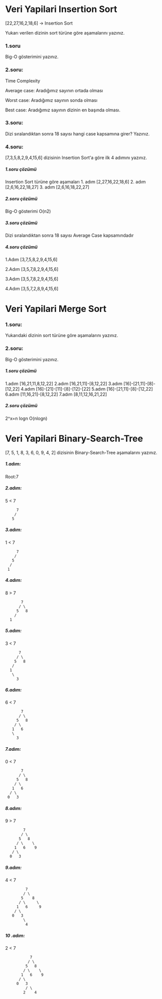 <h1>Veri Yapilari Insertion Sort</h1>

[22,27,16,2,18,6] -> Insertion Sort

Yukarı verilen dizinin sort türüne göre aşamalarını yazınız.
<h3>1.soru</h3> 
Big-O gösterimini yazınız.

<h3>2.soru:</h3>
Time Complexity 

Average case:
Aradığımız sayının ortada olması

Worst case: 
Aradığımız sayının sonda olması

Best case: 
Aradığımız sayının dizinin en başında olması.

<h3>3.soru:</h3>
Dizi sıralandıktan sonra 18 sayısı hangi case kapsamına girer? Yazınız.

<h3>4.soru:</h3>
[7,3,5,8,2,9,4,15,6] dizisinin Insertion Sort'a göre ilk 4 adımını yazınız.




<h5>1.soru çözümü</h5> Insertion Sort türüne göre aşamaları
1. adım [2,27,16,22,18,6]
2. adım [2,6,16,22,18,27]
3. adım [2,6,16,18,22,27]

<h5>2.soru çözümü</h5>Big-O gösterimi
O(n2)

<h5>3.soru çözümü</h5>
Dizi sıralandıktan sonra 18 sayısı Average Case kapsamındadır

<h5>4.soru çözümü</h5>

1.Adım [3,7,5,8,2,9,4,15,6]

2.Adım [3,5,7,8,2,9,4,15,6]

3.Adım [3,5,7,8,2,9,4,15,6]

4.Adım [3,5,7,2,8,9,4,15,6]


<h1>Veri Yapilari Merge Sort</h1>


<h3>1.soru:</h3> Yukarıdaki dizinin sort türüne göre aşamalarını yazınız.

<h3>2.soru:</h3> Big-O gösterimini yazınız.
  
  
<h5>1.soru çözümü</h5>

1.adım	[16,21,11,8,12,22]
2.adım	[16,21,11]-[8,12,22]
3.adım	[16]-[21,11]-[8]-[12,22]
4.adım	[16]-[21]-[11]-[8]-[12]-[22]
5.adım	[16]-[21,11]-[8]-[12,22]
6.adım	[11,16,21]-[8,12,22]
7.adım	[8,11,12,16,21,22]

<h5>2.soru çözümü</h5>

2^x=n logn O(nlogn)


<h1>Veri Yapilari Binary-Search-Tree</h1>

[7, 5, 1, 8, 3, 6, 0, 9, 4, 2] dizisinin Binary-Search-Tree aşamalarını yazınız.

<h5>1.adım:</h5>

Root:7 


<h5>2.adım:</h5> 5 < 7

         7 
        /
       5
<h5>3.adım:</h5> 1 < 7

         7
        / 
       5
      /
     1
<h5>4.adım:</h5> 8 > 7

           7
          / \
         5   8
        /
      1
<h5>5.adım:</h5> 3 < 7

          7
         / \
        5   8
       /
      1
       \
         3
<h5>6.adım:</h5> 6 < 7

           7
          / \
         5   8
        / \
       1   6
       \
         3
<h5>7.adım:</h5> 0 < 7

           7
          / \
         5   8
        / \
       1   6
      / \
     0   3
<h5>8.adım:</h5> 9 > 7

            7
           / \
          5   8
         / \    \
        1   6    9
       / \
      0   3
<h5>9.adım:</h5> 4 < 7

             7
            / \
           5    8
          / \     \
         1   6     9
        / \
       0   3
            \
             4
<h5>10 .adım:</h5> 2 < 7

               7
              / \
             5   8
            / \    \
           1   6    9
          / \
         0   3
             / \
            2    4
